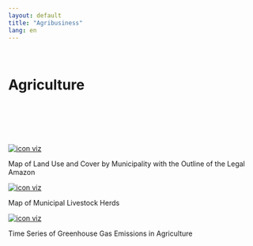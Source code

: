 ```yaml
---
layout: default
title: "Agribusiness"
lang: en
---
```


<link rel="stylesheet" href="style.css">

<br>

<h1 class="title-about">Agriculture</h1>

<br>
<br>
<br>
<br>
<br>

<div class="imagens-container">
   <div class="icone-bloco">
    <a href="{{ site.baseurl }}/en/viz/mapa-de-cobertura-dos-municipios" target="_blank" rel="noopener noreferrer">
      <img src="{{ site.baseurl }}/assets/img/icons_viz/icon_mapa_cobertura_mun.png" alt="icon viz">
    </a><br>
    <p>Map of Land Use and Cover by Municipality with the Outline of the Legal Amazon</p>
   </div>

   <div class="icone-bloco">
    <a href="{{ site.baseurl }}/en/viz/mapa-do-efetivo-pecuario-dos-municipios" target="_blank" rel="noopener noreferrer">
      <img src="{{ site.baseurl }}/assets/img/icons_viz/icon_map_rebanho.png" alt="icon viz">
    </a><br>
    <p>Map of Municipal Livestock Herds</p>
   </div>

   <div class="icone-bloco">
    <a href="{{ site.baseurl }}/en/viz/series-temporais-de-emissoes-de-gases-estufa-na-agropecuaria" target="_blank" rel="noopener noreferrer">
      <img src="{{ site.baseurl }}/assets/img/icons_viz/icon_ts_gases_estufa.png" alt="icon viz">
    </a><br>
    <p>Time Series of Greenhouse Gas Emissions in Agriculture</p>
   </div>

<!--
   <div class="icone-bloco">
    <a href="{{ site.baseurl }}/en/viz/histograma-da-quantidade-de-bois-por-hectare-em-areas-de-pastagem" target="_blank" rel="noopener noreferrer">
      <img src="{{ site.baseurl }}/assets/img/icons_viz/icon_ts_gases_estufa.png" alt="icon viz">
    </a><br>
    <p>Time Series of Greenhouse Gas Emissions in Agriculture</p>
   </div>
-->
<!--
   <div class="icone-bloco">
    <a href="{{ site.baseurl }}/en/viz/mapa-gado-pastagem" target="_blank" rel="noopener noreferrer">
      <img src="{{ site.baseurl }}/assets/img/icons_viz/procurar_icon.png" alt="icon viz">
    </a><br>
    <p>title</p>
   </div>
-->
<!--
   <div class="icone-bloco">
    <a href="{{ site.baseurl }}/en/viz/ranking-cobertura-terra" target="_blank" rel="noopener noreferrer">
      <img src="{{ site.baseurl }}/assets/img/icons_viz/procurar_icon.png" alt="icon viz">
    </a><br>
    <p>Title</p>
   </div>
-->
<!--
   <div class="icone-bloco">
    <a href="{{ site.baseurl }}/en/viz/series-temporais-da-transicao-de-cobertura-de-terra-dos-estados" target="_blank" rel="noopener noreferrer">
      <img src="{{ site.baseurl }}/assets/img/icons_viz/procurar_icon.png" alt="icon viz">
    </a><br>
    <p>Title</p>
   </div>
-->
<!--
   <div class="icone-bloco">
    <a href="{{ site.baseurl }}/en/viz/series-temporais-de-cobertura-da-terra-dos-municipios" target="_blank" rel="noopener noreferrer">
      <img src="{{ site.baseurl }}/assets/img/icons_viz/procurar_icon.png" alt="icon viz">
    </a><br>
    <p>Title</p>
   </div>
-->
<!--
   <div class="icone-bloco">
    <a href="{{ site.baseurl }}/en/viz/series-temporais-de-uso-e-cobertura-de-terra-dos-estados" target="_blank" rel="noopener noreferrer">
      <img src="{{ site.baseurl }}/assets/img/icons_viz/procurar_icon.png" alt="icon viz">
    </a><br>
    <p>Title</p>
   </div>
-->


  </div>

<br>
<br>
<br>
<br>
